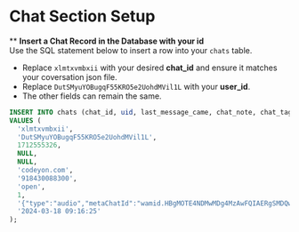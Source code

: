 # Chat Section Setup

** **Insert a Chat Record in the Database with your id**  
   Use the SQL statement below to insert a row into your `chats` table.  
   - Replace `xlmtxvmbxii` with your desired **chat_id** and ensure it matches your coversation json file.  
   - Replace `DutSMyuYOBugqF55KRO5e2UohdMVil1L` with your **user_id**.  
   - The other fields can remain the same.

   ```sql
   INSERT INTO chats (chat_id, uid, last_message_came, chat_note, chat_tags, sender_name, sender_mobile, chat_status, is_opened, last_message, createdAt) 
   VALUES (
     'xlmtxvmbxii',
     'DutSMyuYOBugqF55KRO5e2UohdMVil1L',
     1712555326,
     NULL,
     NULL,
     'codeyon.com',
     '918430088300',
     'open',
     1, 
     '{"type":"audio","metaChatId":"wamid.HBgMOTE4NDMwMDg4MzAwFQIAERgSMDQwRENGRUI3MDhGQ0MzMkZEAA==","msgContext":{"type":"audio","audio":{"link":"http://localhost:3000/media/ZtE9wv3dIrNgPKeKXifyxjJHylA2j1bB.mp3"}},"reaction":"","timestamp":1712555326,"senderName":"codeyon.com","senderMobile":"918430088300","status":"sent","star":false,"route":"OUTGOING","agent":"john@agent.com"}',
     '2024-03-18 09:16:25'
   );
